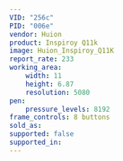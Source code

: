 ```yaml
---
VID: "256c"
PID: "006e"
vendor: Huion
product: Inspiroy Q11k
image: Huion_Inspiroy_Q11K
report_rate: 233
working_area:
    width: 11
    height: 6.87
    resolution: 5080
pen:
    pressure_levels: 8192
frame_controls: 8 buttons
sold_as:
supported: false
supported_in:
---
```

